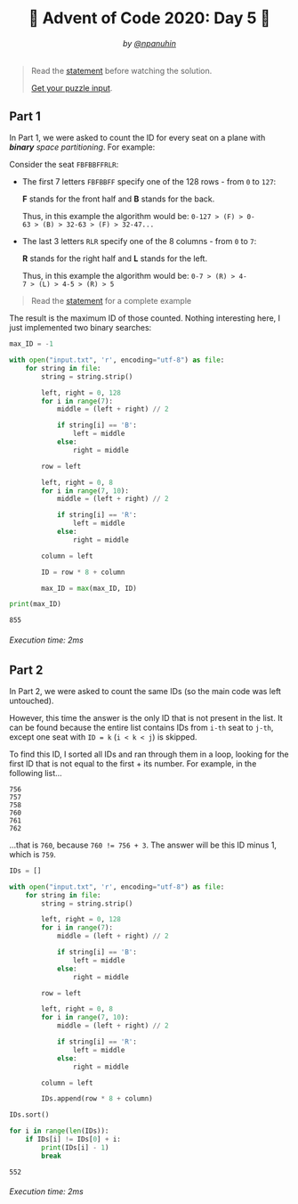 <h1 align="center">🎄 Advent of Code 2020: Day 5 🎄</h1>
<h6 align="center">by <a href="https://github.com/npanuhin">@npanuhin</a></h6>

> Read the [statement](https://adventofcode.com/2020/day/5 "Visit adventofcode.com/2020/day/5") before watching the solution.
>
> [Get your puzzle input](https://adventofcode.com/2020/day/5/input "Open adventofcode.com/2020/day/5/input").


## Part 1

In Part 1, we were asked to count the ID for every seat on a plane with ***binary** space partitioning*. For example:

Consider the seat `FBFBBFFRLR`:

- The first 7 letters `FBFBBFF` specify one of the 128 rows - from `0` to `127`:

    **F** stands for the front half and **B** stands for the back.

    Thus, in this example the algorithm would be: `0-127 > (F) > 0-63 > (B) > 32-63 > (F) > 32-47...`

- The last 3 letters `RLR` specify one of the 8 columns - from `0` to `7`:

    **R** stands for the right half and **L** stands for the left.

    Thus, in this example the algorithm would be: `0-7 > (R) > 4-7 > (L) > 4-5 > (R) > 5`

> Read the [statement](https://adventofcode.com/2020/day/5 "Visit adventofcode.com/2020/day/5") for a complete example

The result is the maximum ID of those counted. Nothing interesting here, I just implemented two binary searches:

<!-- Execute code: "part1.py" -->
```python
max_ID = -1

with open("input.txt", 'r', encoding="utf-8") as file:
    for string in file:
        string = string.strip()

        left, right = 0, 128
        for i in range(7):
            middle = (left + right) // 2

            if string[i] == 'B':
                left = middle
            else:
                right = middle

        row = left

        left, right = 0, 8
        for i in range(7, 10):
            middle = (left + right) // 2

            if string[i] == 'R':
                left = middle
            else:
                right = middle

        column = left

        ID = row * 8 + column

        max_ID = max(max_ID, ID)

print(max_ID)
```
```
855
```
###### Execution time: 2ms

## Part 2

In Part 2, we were asked to count the same IDs (so the main code was left untouched).

However, this time the answer is the only ID that is not present in the list. It can be found because the entire list contains IDs from `i-th` seat to `j-th`, except one seat with `ID = k` (`i < k < j`) is skipped.

To find this ID, I sorted all IDs and ran through them in a loop, looking for the first ID that is not equal to the first + its number. For example, in the following list...

```
756
757
758
760
761
762
```

...that is `760`, because `760 != 756 + 3`. The answer will be this ID minus 1, which is `759`.

<!-- Execute code: "part2.py" -->
```python
IDs = []

with open("input.txt", 'r', encoding="utf-8") as file:
    for string in file:
        string = string.strip()

        left, right = 0, 128
        for i in range(7):
            middle = (left + right) // 2

            if string[i] == 'B':
                left = middle
            else:
                right = middle

        row = left

        left, right = 0, 8
        for i in range(7, 10):
            middle = (left + right) // 2

            if string[i] == 'R':
                left = middle
            else:
                right = middle

        column = left

        IDs.append(row * 8 + column)

IDs.sort()

for i in range(len(IDs)):
    if IDs[i] != IDs[0] + i:
        print(IDs[i] - 1)
        break
```
```
552
```
###### Execution time: 2ms
